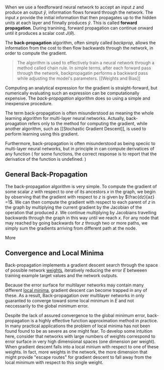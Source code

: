 
When we use a feedforward neural network to accept an input $z$ and produce an output $\hat{y}$, information flows forward through the network. The input $x$ provide the initial information that then propagates up to the hidden units at each layer and finnally produces $\hat{y}$. This is called **forward propagation**. 
During tranining, forward propagation can continue onward until it produces a scalar cost $J(\theta)$.

The **back-propagation** algorithm, often simply called *backprop*, allows the information from the cost to then flow backwards through the network, in order to compute the gradient.

> The algorithm is used to effectively train a neural network through a method called chain rule. In simple terms,  after each forward pass through the network, backpropagatin performs a backward pass while adjusting the model's parameters. [[Weights and Bias]]

Computing an analytical expression for the gradient is straight-forward, but numerically evaluating such an expression can be computationally expensive. The *back-propagation* algorithm does so using a simple and inexpensive procedure.

The term back-propagation is often misunderstood as meaning the whole learning algorithm for multi-layer neural networks. Actually, back-proagation refers only to the method for computing the gradient, while another algorithm, such as [[Stochastic Gradient Descent]], is used to perform learning using this gradient. 

Furthermore, back-propagation is often misunderstood as being speciic to multi-layer neural networks, but in principle in can compute derivatices of any function ( for some functions, the correct response is to report that the derivatice of the function is undefined. )

## General Back-Propagation

The back-propagation algorithm is very simple. To compute the gradient of some scalar $z$ with respect to one of its ancestors $x$ in the graph, we begin by observing that the gradient with respect to $z$ is given by $\frac{dz}{az} =1$. We can then compute the gradient with respect to each parent of $z$ in the graph by multiplying the current gradient by the Jacobian of the operation that produced $z$. We continue multiplying by Jacobians travelling backwards through the graph in this way until we reach $x$. For any node that may reached by going backwards for $z$ through two or more paths, we simply sum the gradients arriving from different path at the node.
	
More 


## Convergence and Local Minima
Back-propagation implements a gradient descent search through the space of possible network [weights](Weights.md), iteratively reducing the error $E$ betweeen training example target values and the network outputs.

Because the error surface for multilayer networks may contain many different [local minima](Local_Minima.md), gradient descent can become trapped in any of these. As a result, Back-propagation over multilayer networks in only guaranted to converge toward some local minimum in $E$ and not neccessarily to the global minimum error.

Despite the lack of assured convergence to the global minimum error, back-propagation is a highly effective function approximation method in practice. In many practical applications the problem of local minima has not been found found to be as severe as one might fear. To develop some intuition here, consider that networks with large numbers of weights correspond to error surface in very high dimensional spaces (one dimension per weight). When gradient descent falls into a local minium with respect to one of these weights. In fact, more weights in the network, the more dimension that might provide "escape routes" for gradient descent to fall away from the local minimum with respect to this single weight.